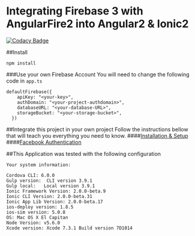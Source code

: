 # Integrating Firebase 3 with AngularFire2 into Angular2 & Ionic2

[![Codacy Badge](https://api.codacy.com/project/badge/Grade/672f62a388844d3392eb0809d49937f5)](https://www.codacy.com/app/ciekawy/ionic2-angularfire-login?utm_source=github.com&utm_medium=referral&utm_content=ciekawy/ionic2-angularfire-login&utm_campaign=badger)

##Install
```
npm install
```

###Use your own Firebase Account
You will need to change the following code in `app.ts`
```
defaultFirebase({
    apiKey: "<your-key>",
    authDomain: "<your-project-authdomain>",
    databaseURL: "<your-database-URL>",
    storageBucket: "<your-storage-bucket>",
  })
```

##Integrate this project in your own project
Follow the instructions bellow that will teach you everything you need to know.
####[Installation & Setup](docs/install-and-setup-in-your-own-project.md)
####[Facebook Authentication](docs/facebook-authentication.md)

##This Application was tested with the following configuration
```
Your system information:

Cordova CLI: 6.0.0
Gulp version:  CLI version 3.9.1
Gulp local:   Local version 3.9.1
Ionic Framework Version: 2.0.0-beta.9
Ionic CLI Version: 2.0.0-beta.31
Ionic App Lib Version: 2.0.0-beta.17
ios-deploy version: 1.8.5
ios-sim version: 5.0.8
OS: Mac OS X El Capitan
Node Version: v5.6.0
Xcode version: Xcode 7.3.1 Build version 7D1014
```
